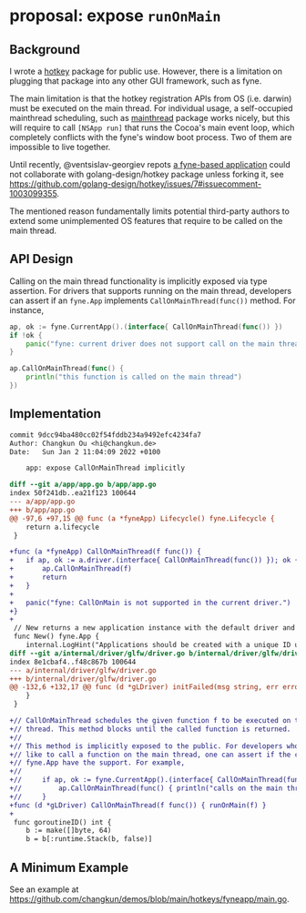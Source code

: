 # proposal: expose `runOnMain`

<!-- for more information about completing this template please see
https://github.com/fyne-io/fyne/wiki/Contributing%3A-Proposals -->

## Background

I wrote a [hotkey](https://github.com/golang-design/hotkey) package for public use. However, there is a limitation on plugging that package into any other GUI framework, such as fyne.

The main limitation is that the hotkey registration APIs from OS (i.e. darwin) must be executed on the main thread. For individual usage, a self-occupied mainthread scheduling, such as [mainthread](https://github.com/golang-design/mainthread) package works nicely, but this will require to call `[NSApp run]` that runs the Cocoa's main event loop, which completely conflicts with the fyne's window boot process. Two of them are impossible to live together.

Until recently, @ventsislav-georgiev repots [a fyne-based application](https://github.com/ventsislav-georgiev/prosper) could not collaborate with golang-design/hotkey package unless forking it, see https://github.com/golang-design/hotkey/issues/7#issuecomment-1003099355.

The mentioned reason fundamentally limits potential third-party authors to extend some unimplemented OS features that require to be called on the main thread.

## API Design

Calling on the main thread functionality is implicitly exposed via
type assertion. For drivers that supports running on the main thread,
developers can assert if an `fyne.App` implements `CallOnMainThread(func())` method. For instance,

```go
ap, ok := fyne.CurrentApp().(interface{ CallOnMainThread(func()) })
if !ok {
    panic("fyne: current driver does not support call on the main thread")
}

ap.CallOnMainThread(func() {
    println("this function is called on the main thread")
})
```

## Implementation

```diff
commit 9dcc94ba480cc02f54fddb234a9492efc4234fa7
Author: Changkun Ou <hi@changkun.de>
Date:   Sun Jan 2 11:04:09 2022 +0100

    app: expose CallOnMainThread implicitly

diff --git a/app/app.go b/app/app.go
index 50f241db..ea21f123 100644
--- a/app/app.go
+++ b/app/app.go
@@ -97,6 +97,15 @@ func (a *fyneApp) Lifecycle() fyne.Lifecycle {
 	return a.lifecycle
 }

+func (a *fyneApp) CallOnMainThread(f func()) {
+	if ap, ok := a.driver.(interface{ CallOnMainThread(func()) }); ok {
+		ap.CallOnMainThread(f)
+		return
+	}
+
+	panic("fyne: CallOnMain is not supported in the current driver.")
+}
+
 // New returns a new application instance with the default driver and no unique ID
 func New() fyne.App {
 	internal.LogHint("Applications should be created with a unique ID using app.NewWithID()")
diff --git a/internal/driver/glfw/driver.go b/internal/driver/glfw/driver.go
index 8e1cbaf4..f48c867b 100644
--- a/internal/driver/glfw/driver.go
+++ b/internal/driver/glfw/driver.go
@@ -132,6 +132,17 @@ func (d *gLDriver) initFailed(msg string, err error) {
 	}
 }

+// CallOnMainThread schedules the given function f to be executed on the main
+// thread. This method blocks until the called function is returned.
+//
+// This method is implicitly exposed to the public. For developers who would
+// like to call a function on the main thread, one can assert if the current
+// fyne.App have the support. For example,
+//
+// 	if ap, ok := fyne.CurrentApp().(interface{ CallOnMainThread(func()) }); ok {
+// 		ap.CallOnMainThread(func() { println("calls on the main thread")})
+// 	}
+func (d *gLDriver) CallOnMainThread(f func()) { runOnMain(f) }
+
 func goroutineID() int {
 	b := make([]byte, 64)
 	b = b[:runtime.Stack(b, false)]
```

## A Minimum Example

See an example at https://github.com/changkun/demos/blob/main/hotkeys/fyneapp/main.go.